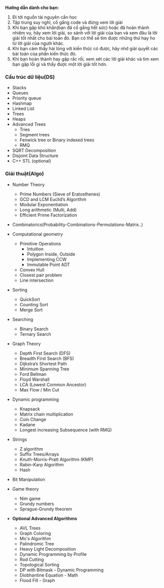 **Hướng dẫn dành cho bạn:**
  1. Đi tới nguồn tài nguyên cần học
  2. Tập trung suy nghĩ, cố gắng code và đừng xem lời giải
  3. Khi bạn gặp khó khắn(bạn đã cố gắng hết sức) hoặc đã hoàn thành nhiệm vụ, hãy xem lời giải, so sánh với lời giải của bạn và xem đâu là lời giải tốt nhất cho bài toán đó. Bạn có thể sẽ tìm được những thứ hay ho từ lời giải của người khác.
  4. Khi bạn cảm thấy hài lòng với kiến thức có được, hãy nhớ giải quyết các bài toán của phần kiến thức đó.
  5. Khi bạn hoàn thành hay gặp rắc rối, xem xét các lời giải khác và tìm xem bạn gặp lỗi gì và thấy được một lời giải tốt hơn.

### Cấu trúc dữ liệu(DS)

  - Stacks
  - Queues
  - Priority queue
  - Hashmap
  - Linked List
  - Trees
  - Heaps
  - Advanced Trees 
    - Tries
    - Segment trees
    - Fenwick tree or Binary indexed trees
    - RMQ
  - SQRT Decomposition
  - Disjoint Data Structure
  - C++ STL (optional)

### Giải thuật(Algo)

  - Number Theory 
    - Prime Numbers (Sieve of Eratosthenes)
    - GCD and LCM Euclid’s Algorithm
    - Modular Exponentiation
    - Long arithmetic (Multi, Add)
    - Efficient Prime Factorization

  - Combinatorics(Probability-Combinations-Permutations-Matrix..)

  - Computational geometry
    - Primitive Operations
      - Intuition
      - Polygon Inside, Outside
      - Implementing CCW
      - Immutable Point ADT
    - Convex Hull
    - Closest pair problem
    - Line intersection

  - Sorting
    - QuickSort
    - Counting Sort
    - Merge Sort

  - Searching
    - Binary Search
    - Ternary Search

  - Graph Theory
    - Depth First Search (DFS)
    - Breadth First Search (BFS)
    - Dijkstra’s Shortest Path
    - Minimum Spanning Tree 
    - Ford Bellman
    - Floyd Warshall
    - LCA (Lowest Common Ancestor)
    - Max Flow / Min Cut

  - Dynamic programming
    - Knapsack
    - Matrix chain multiplication
    - Coin Change
    - Kadane
    - Longest increasing Subsequence (with RMQ)

  - Strings
    - Z algorithm
    - Suffix Trees/Arrays
    - Knuth-Morris-Pratt Algorithm (KMP)
    - Rabin-Karp Algorithm
    - Hash

  - Bit Manipulation

  - Game theory
    - Nim game
    - Grundy numbers
    - Sprague-Grundy theorem

  - **Optional Advanced Algorithms**
    - AVL Trees
    - Graph Coloring
    - Mo's Algorithm
    - Palindromic Tree
    - Heavy Light Decomposition
    - Dynamic Programming by Profile
    - Rod Cutting
    - Topological Sorting
    - DP with Bitmask - Dynamic Programming
    - Diobhantine Equation - Math
    - Flood Fill - Graph